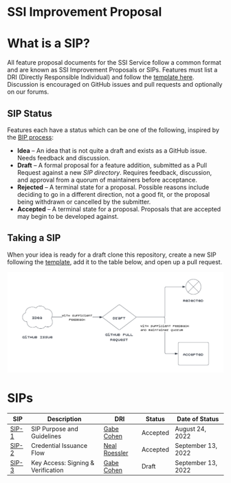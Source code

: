 # SSI Improvement Proposal

# What is a SIP?

All feature proposal documents for the SSI Service follow a common format and are known as SSI Improvement Proposals or
SIPs. Features must list a DRI (Directly Responsible Individual) and follow the [template here](sips/sip_template.md).
Discussion is encouraged on GitHub issues and pull requests and optionally on our forums.

## SIP Status

Features each have a status which can be one of the following, inspired by
the [BIP process](https://github.com/bitcoin/bips/blob/master/bip-0002.mediawiki):

- **Idea** – An idea that is not quite a draft and exists as a GitHub issue. Needs feedback and discussion.
- **Draft** – A formal proposal for a feature addition, submitted as a Pull Request against a new *SIP directory*.
  Requires feedback, discussion, and approval from a quorum of maintainers before acceptance.
- **Rejected** – A terminal state for a proposal. Possible reasons include deciding to go in a different direction,
  not a good fit, or the proposal being withdrawn or cancelled by the submitter.
- **Accepted** – A terminal state for a proposal. Proposals that are accepted may begin to be developed against.

## Taking a SIP

When your idea is ready for a draft clone this repository, create a new SIP following
the [template](sips/sip_template.md), add it to the table below, and open up a pull request.

![sip_flow](sip_flow.png)

# SIPs

| SIP                          | Description                         | DRI                                            | Status   | Date of Status     |
|------------------------------|-------------------------------------|------------------------------------------------|----------|--------------------|
| [SIP-1](sips/sip1/README.md) | SIP Purpose and Guidelines          | [Gabe Cohen](https://github.com/decentralgabe) | Accepted | August 24, 2022    |
| [SIP-2](sips/sip2/README.md) | Credential Issuance Flow            | [Neal Roessler](https://github.com/nitro-neal) | Accepted | September 13, 2022 |
| [SIP-3](sips/sip3/README.md) | Key Access: Signing & Verification  | [Gabe Cohen](https://github.com/decentralgabe) | Draft    | September 13, 2022 |
